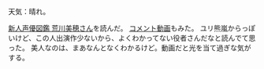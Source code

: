 天気：晴れ。

[新人声優図鑑 荒川美穂さん](http://ddnavi.com/news/229228/)を読んだ。
[コメント動画](http://www.nicovideo.jp/watch/1425300972)もみた。
ユリ熊嵐からっぽいけど、この人出演作少ないから、よくわかってない役者さんだなと読んでて思った。
美人なのは、まあなんとなくわかるけど。動画だと光を当て過ぎな気がする。
